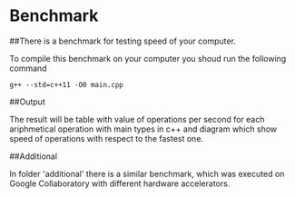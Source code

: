 # Benchmark

##There is a benchmark for testing speed of your computer.

To compile this benchmark on your computer you shoud run the following command 

```
g++ --std=c++11 -O0 main.cpp 
```
##Output

The result will be table with value of operations per second for each ariphmetical operation 
with main types in c++ and diagram which show speed of operations with respect to the fastest
one. 

##Additional

In folder 'additional' there is a similar benchmark, which was executed on Google Collaboratory 
with different hardware accelerators. 
